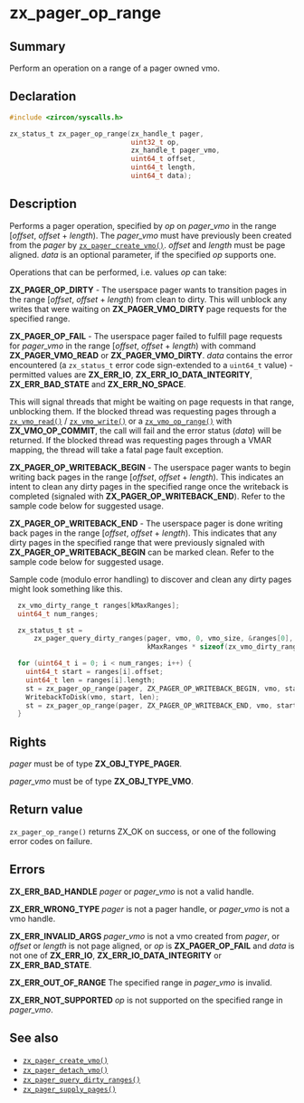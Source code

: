 <!-- Generated by zircon/scripts/update-docs-from-fidl, do not edit! -->
# zx_pager_op_range

## Summary

Perform an operation on a range of a pager owned vmo.

## Declaration

```c
#include <zircon/syscalls.h>

zx_status_t zx_pager_op_range(zx_handle_t pager,
                              uint32_t op,
                              zx_handle_t pager_vmo,
                              uint64_t offset,
                              uint64_t length,
                              uint64_t data);
```

## Description

Performs a pager operation, specified by *op* on *pager_vmo* in the range [*offset*, *offset* +
*length*). The *pager_vmo* must have previously been created from the *pager* by
[`zx_pager_create_vmo()`]. *offset* and *length* must be page aligned. *data* is an optional
parameter, if the specified *op* supports one.

Operations that can be performed, i.e. values *op* can take:

**ZX_PAGER_OP_DIRTY** - The userspace pager wants to transition pages in the range [*offset*,
*offset* + *length*) from clean to dirty. This will unblock any writes that were waiting on
**ZX_PAGER_VMO_DIRTY** page requests for the specified range.

**ZX_PAGER_OP_FAIL** - The userspace pager failed to fulfill page requests for *pager_vmo* in the
range [*offset*, *offset* + *length*) with command **ZX_PAGER_VMO_READ** or **ZX_PAGER_VMO_DIRTY**.
*data* contains the error encountered (a `zx_status_t` error code sign-extended to a `uint64_t`
value) - permitted values are **ZX_ERR_IO**, **ZX_ERR_IO_DATA_INTEGRITY**, **ZX_ERR_BAD_STATE** and
**ZX_ERR_NO_SPACE**.

This will signal threads that might be waiting on page requests in that range, unblocking them. If
the blocked thread was requesting pages through a [`zx_vmo_read()`] / [`zx_vmo_write()`] or a
[`zx_vmo_op_range()`] with **ZX_VMO_OP_COMMIT**, the call will fail and the error status (*data*)
will be returned. If the blocked thread was requesting pages through a VMAR mapping, the thread will
take a fatal page fault exception.

**ZX_PAGER_OP_WRITEBACK_BEGIN** - The userspace pager wants to begin writing back pages in the range
[*offset*, *offset* + *length*). This indicates an intent to clean any dirty pages in the specified
range once the writeback is completed (signaled with **ZX_PAGER_OP_WRITEBACK_END**). Refer to the
sample code below for suggested usage.

**ZX_PAGER_OP_WRITEBACK_END** - The userspace pager is done writing back pages in the range
[*offset*, *offset* + *length*). This indicates that any dirty pages in the specified range that
were previously signaled with **ZX_PAGER_OP_WRITEBACK_BEGIN** can be marked clean. Refer to the
sample code below for suggested usage.

Sample code (modulo error handling) to discover and clean any dirty pages might look something like
this.

```c
  zx_vmo_dirty_range_t ranges[kMaxRanges];
  uint64_t num_ranges;

  zx_status_t st =
      zx_pager_query_dirty_ranges(pager, vmo, 0, vmo_size, &ranges[0],
                                  kMaxRanges * sizeof(zx_vmo_dirty_range_t), &num_ranges, nullptr);

  for (uint64_t i = 0; i < num_ranges; i++) {
    uint64_t start = ranges[i].offset;
    uint64_t len = ranges[i].length;
    st = zx_pager_op_range(pager, ZX_PAGER_OP_WRITEBACK_BEGIN, vmo, start, len, 0);
    WritebackToDisk(vmo, start, len);
    st = zx_pager_op_range(pager, ZX_PAGER_OP_WRITEBACK_END, vmo, start, len, 0);
  }
```

## Rights

*pager* must be of type **ZX_OBJ_TYPE_PAGER**.

*pager_vmo* must be of type **ZX_OBJ_TYPE_VMO**.

## Return value

`zx_pager_op_range()` returns ZX_OK on success, or one of the following error codes on failure.

## Errors

**ZX_ERR_BAD_HANDLE** *pager* or *pager_vmo* is not a valid handle.

**ZX_ERR_WRONG_TYPE** *pager* is not a pager handle, or *pager_vmo* is not a vmo handle.

**ZX_ERR_INVALID_ARGS**  *pager_vmo* is not a vmo created from *pager*, or *offset* or *length* is
not page aligned, or *op* is **ZX_PAGER_OP_FAIL** and *data* is not one of **ZX_ERR_IO**,
**ZX_ERR_IO_DATA_INTEGRITY** or **ZX_ERR_BAD_STATE**.

**ZX_ERR_OUT_OF_RANGE** The specified range in *pager_vmo* is invalid.

**ZX_ERR_NOT_SUPPORTED**  *op* is not supported on the specified range in *pager_vmo*.

## See also

 - [`zx_pager_create_vmo()`]
 - [`zx_pager_detach_vmo()`]
 - [`zx_pager_query_dirty_ranges()`]
 - [`zx_pager_supply_pages()`]

[`zx_pager_create_vmo()`]: pager_create_vmo.md
[`zx_pager_detach_vmo()`]: pager_detach_vmo.md
[`zx_pager_query_dirty_ranges()`]: pager_query_dirty_ranges.md
[`zx_pager_supply_pages()`]: pager_supply_pages.md
[`zx_vmo_op_range()`]: vmo_op_range.md
[`zx_vmo_read()`]: vmo_read.md
[`zx_vmo_write()`]: vmo_write.md

